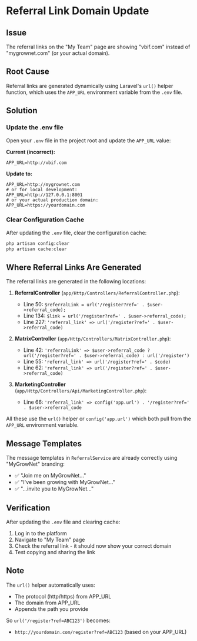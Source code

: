 # Referral Link Domain Update

## Issue
The referral links on the "My Team" page are showing "vbif.com" instead of "mygrownet.com" (or your actual domain).

## Root Cause
Referral links are generated dynamically using Laravel's `url()` helper function, which uses the `APP_URL` environment variable from the `.env` file.

## Solution

### Update the .env file

Open your `.env` file in the project root and update the `APP_URL` value:

**Current (incorrect):**
```env
APP_URL=http://vbif.com
```

**Update to:**
```env
APP_URL=http://mygrownet.com
# or for local development:
APP_URL=http://127.0.0.1:8001
# or your actual production domain:
APP_URL=https://yourdomain.com
```

### Clear Configuration Cache

After updating the `.env` file, clear the configuration cache:

```bash
php artisan config:clear
php artisan cache:clear
```

## Where Referral Links Are Generated

The referral links are generated in the following locations:

1. **ReferralController** (`app/Http/Controllers/ReferralController.php`):
   - Line 50: `$referralLink = url('/register?ref=' . $user->referral_code);`
   - Line 134: `$link = url('/register?ref=' . $user->referral_code);`
   - Line 227: `'referral_link' => url('/register?ref=' . $user->referral_code)`

2. **MatrixController** (`app/Http/Controllers/MatrixController.php`):
   - Line 42: `'referralLink' => $user->referral_code ? url('/register?ref=' . $user->referral_code) : url('/register')`
   - Line 55: `'referral_link' => url('/register?ref=' . $code)`
   - Line 62: `'referral_link' => url('/register?ref=' . $user->referral_code)`

3. **MarketingController** (`app/Http/Controllers/Api/MarketingController.php`):
   - Line 66: `'referral_link' => config('app.url') . '/register?ref=' . $user->referral_code`

All these use the `url()` helper or `config('app.url')` which both pull from the `APP_URL` environment variable.

## Message Templates

The message templates in `ReferralService` are already correctly using "MyGrowNet" branding:
- ✅ "Join me on MyGrowNet..."
- ✅ "I've been growing with MyGrowNet..."
- ✅ "...invite you to MyGrowNet..."

## Verification

After updating the `.env` file and clearing cache:

1. Log in to the platform
2. Navigate to "My Team" page
3. Check the referral link - it should now show your correct domain
4. Test copying and sharing the link

## Note

The `url()` helper automatically uses:
- The protocol (http/https) from APP_URL
- The domain from APP_URL
- Appends the path you provide

So `url('/register?ref=ABC123')` becomes:
- `http://yourdomain.com/register?ref=ABC123` (based on your APP_URL)
